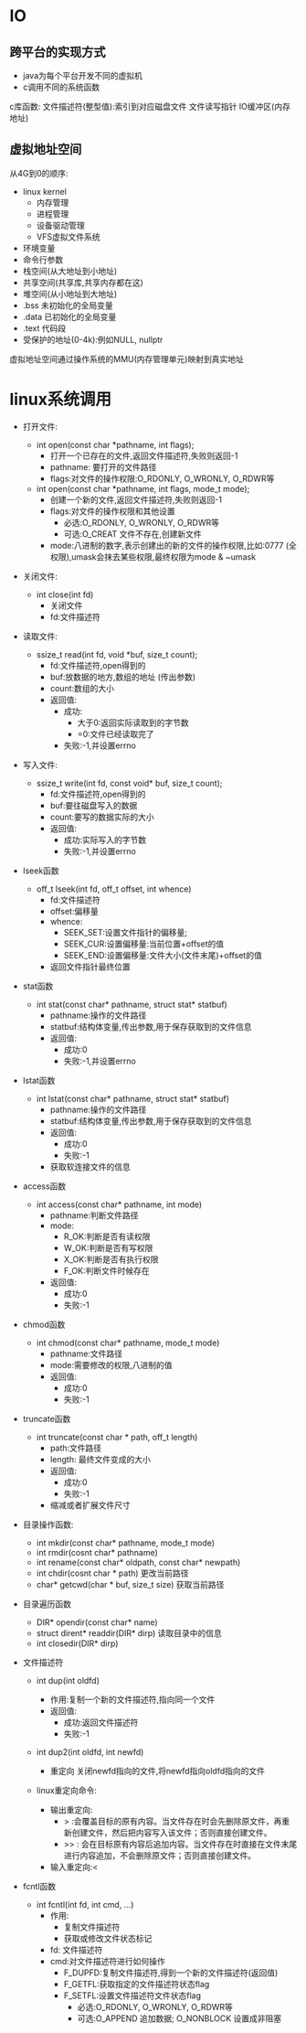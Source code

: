 # IO

## 跨平台的实现方式

- java为每个平台开发不同的虚拟机
- c调用不同的系统函数

c库函数:
文件描述符(整型值):索引到对应磁盘文件
文件读写指针
IO缓冲区(内存地址)

## 虚拟地址空间

从4G到0的顺序:
- linux kernel
  - 内存管理
  - 进程管理
  - 设备驱动管理
  - VFS虚拟文件系统
- 环境变量
- 命令行参数
- 栈空间(从大地址到小地址)
- 共享空间(共享库,共享内存都在这)
- 堆空间(从小地址到大地址)
- .bss 未初始化的全局变量
- .data 已初始化的全局变量
- .text 代码段
- 受保护的地址(0-4k):例如NULL, nullptr

虚拟地址空间通过操作系统的MMU(内存管理单元)映射到真实地址


# linux系统调用

- 打开文件:
  - int open(const char *pathname, int flags);
    - 打开一个已存在的文件,返回文件描述符,失败则返回-1
    - pathname: 要打开的文件路径
    - flags:对文件的操作权限:O_RDONLY, O_WRONLY, O_RDWR等
  - int open(const char *pathname, int flags, mode_t mode);
    - 创建一个新的文件,返回文件描述符,失败则返回-1
    - flags:对文件的操作权限和其他设置
      - 必选:O_RDONLY, O_WRONLY, O_RDWR等
      - 可选:O_CREAT 文件不存在,创建新文件
    - mode:八进制的数字,表示创建出的新的文件的操作权限,比如:0777 (全权限),umask会抹去某些权限,最终权限为mode & ~umask
- 关闭文件:
  - int close(int fd)
    - 关闭文件
    - fd:文件描述符

- 读取文件:
  - ssize_t read(int fd, void *buf, size_t count);
    - fd:文件描述符,open得到的
    - buf:放数据的地方,数组的地址 (传出参数)
    - count:数组的大小
    - 返回值:
      - 成功:
        - 大于0:返回实际读取到的字节数
        - =0:文件已经读取完了
      - 失败:-1,并设置errno

- 写入文件:
  - ssize_t write(int fd, const void* buf, size_t count);
    - fd:文件描述符,open得到的
    - buf:要往磁盘写入的数据
    - count:要写的数据实际的大小
    - 返回值:
      - 成功:实际写入的字节数
      - 失败:-1,并设置errno

- lseek函数
  - off_t lseek(int fd, off_t offset, int whence)
    - fd:文件描述符
    - offset:偏移量
    - whence:
      - SEEK_SET:设置文件指针的偏移量;
      - SEEK_CUR:设置偏移量:当前位置+offset的值
      - SEEK_END:设置偏移量:文件大小(文件末尾)+offset的值 
    - 返回文件指针最终位置


- stat函数
  - int stat(const char* pathname, struct stat* statbuf)
    - pathname:操作的文件路径
    - statbuf:结构体变量,传出参数,用于保存获取到的文件信息
    - 返回值:
      - 成功:0
      - 失败:-1,并设置errno

- lstat函数
  - int lstat(const char* pathname, struct stat* statbuf)
    - pathname:操作的文件路径
    - statbuf:结构体变量,传出参数,用于保存获取到的文件信息
    - 返回值:
      - 成功:0
      - 失败:-1
    - 获取软连接文件的信息

- access函数
  - int access(const char* pathname, int mode)
    - pathname:判断文件路径
    - mode:
      - R_OK:判断是否有读权限
      - W_OK:判断是否有写权限
      - X_OK:判断是否有执行权限
      - F_OK:判断文件时候存在
    - 返回值:
      - 成功:0
      - 失败:-1

- chmod函数
  - int chmod(const char* pathname, mode_t mode)
    - pathname:文件路径
    - mode:需要修改的权限,八进制的值
    - 返回值:
      - 成功:0
      - 失败:-1

- truncate函数
  - int truncate(const char * path, off_t length)
    - path:文件路径 
    - length: 最终文件变成的大小
    - 返回值:
      - 成功:0
      - 失败:-1
    - 缩减或者扩展文件尺寸

- 目录操作函数:
  - int mkdir(const char* pathname, mode_t mode)
  - int rmdir(cosnt char* pathname)
  - int rename(const char* oldpath, const char* newpath)
  - int chdir(cosnt char * path) 更改当前路径
  - char* getcwd(char * buf, size_t size) 获取当前路径 


- 目录遍历函数
  - DIR* opendir(const char* name)
  - struct dirent* readdir(DIR* dirp) 读取目录中的信息
  - int closedir(DIR* dirp)


- 文件描述符
  - int dup(int oldfd)
    - 作用:复制一个新的文件描述符,指向同一个文件
    - 返回值:
      - 成功:返回文件描述符
      - 失败:-1
  - int dup2(int oldfd, int newfd)
    - 重定向 关闭newfd指向的文件,将newfd指向oldfd指向的文件
  
  - linux重定向命令:
    - 输出重定向:
      - \> :会覆盖目标的原有内容。当文件存在时会先删除原文件，再重新创建文件，然后把内容写入该文件；否则直接创建文件。
      - \>\> : 会在目标原有内容后追加内容。当文件存在时直接在文件末尾进行内容追加，不会删除原文件；否则直接创建文件。
    - 输入重定向:<

- fcntl函数
  - int fcntl(int fd, int cmd, ...)
    - 作用:
      - 复制文件描述符
      - 获取或修改文件状态标记
    - fd: 文件描述符
    - cmd:对文件描述符进行如何操作
      - F_DUPFD:复制文件描述符,得到一个新的文件描述符(返回值)
      - F_GETFL:获取指定的文件描述符状态flag
      - F_SETFL:设置文件描述符文件状态flag
        - 必选:O_RDONLY, O_WRONLY, O_RDWR等
        - 可选:O_APPEND 追加数据; O_NONBLOCK 设置成非阻塞 